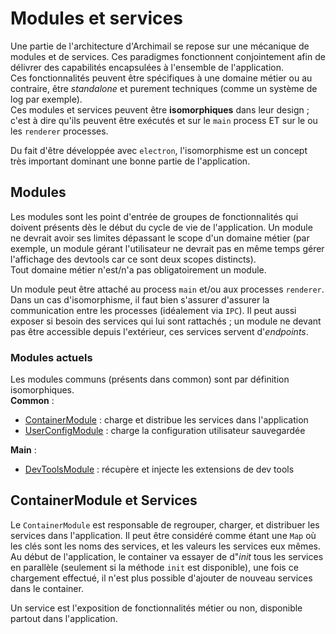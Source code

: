 # Modules et services

Une partie de l'architecture d'Archimail se repose sur une mécanique de modules et de services. Ces paradigmes fonctionnent conjointement afin de délivrer des capabilités encapsulées à l'ensemble de l'application.  
Ces fonctionnalités peuvent être spécifiques à une domaine métier ou au contraire, être *standalone* et purement techniques (comme un système de log par exemple).  
Ces modules et services peuvent être **isomorphiques** dans leur design ; c'est à dire qu'ils peuvent être exécutés et sur le `main` process ET sur le ou les `renderer` processes.

Du fait d'être développée avec `electron`, l'isomorphisme est un concept très important dominant une bonne partie de l'application.

## Modules
Les modules sont les point d'entrée de groupes de fonctionnalités qui doivent présents dès le début du cycle de vie de l'application. Un module ne devrait avoir ses limites dépassant le scope d'un domaine métier (par exemple, un module gérant l'utilisateur ne devrait pas en même temps gérer l'affichage des devtools car ce sont deux scopes distincts).  
Tout domaine métier n'est/n'a pas obligatoirement un module.  

Un module peut être attaché au process `main` et/ou aux processes `renderer`. Dans un cas d'isomorphisme, il faut bien s'assurer d'assurer la communication entre les processes (idéalement via `IPC`). Il peut aussi exposer si besoin des services qui lui sont rattachés ; un module ne devant pas être accessible depuis l'extérieur, ces services servent d'*endpoints*.

### Modules actuels
Les modules communs (présents dans common) sont par définition isomorphiques.  
**Common** :
- [ContainerModule](../src/common/modules/ContainerModule.ts) : charge et distribue les services dans l'application
- [UserConfigModule](../src/common/modules/UserConfigModule.ts) : charge la configuration utilisateur sauvegardée

**Main** :
- [DevToolsModule](../src/main/modules/DevToolsModule.ts) : récupère et injecte les extensions de dev tools

## ContainerModule et Services
Le `ContainerModule` est responsable de regrouper, charger, et distribuer les services dans l'application. Il peut être considéré comme étant une `Map` où les clés sont les noms des services, et les valeurs les services eux mêmes. Au début de l'application, le container va essayer de d"*init* tous les services en parallèle (seulement si la méthode `init` est disponible), une fois ce chargement effectué, il n'est plus possible d'ajouter de nouveau services dans le container.  

Un service est l'exposition de fonctionnalités métier ou non, disponible partout dans l'application.
